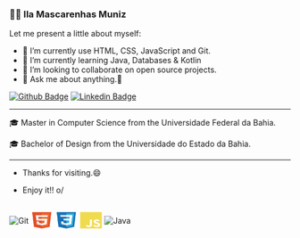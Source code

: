 ### 👩‍💻 Ila Mascarenhas Muniz

<!--
**ilamuniz/ilamuniz** is a ✨ _special_ ✨ repository because its `README.md` (this file) appears on your GitHub profile.
-->

Let me present a little about myself:

- 🔭 I’m currently use HTML, CSS, JavaScript and Git.
- 🌱 I’m currently learning Java, Databases & Kotlin
- 👯 I’m looking to collaborate on open source projects.
- 💬 Ask me about anything.👧

[![Github Badge](https://img.shields.io/badge/-Github-000?style=flat-square&logo=Github&logoColor=white&link=link_do_seu_perfil_no_github)](https://github.com/ilamuniz)
[![Linkedin Badge](https://img.shields.io/badge/-LinkedIn-blue?style=flat-square&logo=Linkedin&logoColor=white&link=link_do_seu_perfil_no_linkedin)](https://www.linkedin.com/in/ila-mascarenhas-muniz-58834966/)

___

🎓  Master in Computer Science from the Universidade Federal da Bahia.

🎓  Bachelor of Design from the Universidade do Estado da Bahia.

___

  - Thanks for visiting.😄 
 
  - Enjoy it!! o/

<div style="display: inline_block"><br>
		<img align="center" alt="Git" height="30" width="40" src="https://raw.githubusercontent.com/jmnote/z-icons/master/svg/git.svg">
  	<img align="center" alt="HTML" height="30" width="40" src="https://raw.githubusercontent.com/devicons/devicon/master/icons/html5/html5-original.svg" />
		<img align="center" alt="CSS" height="30" width="40" src="https://raw.githubusercontent.com/devicons/devicon/master/icons/css3/css3-original.svg" />
		<img align="center" alt="JavaScript" height="30" width="40" src="https://raw.githubusercontent.com/devicons/devicon/master/icons/javascript/javascript-plain.svg">
		<img align="center" alt="Java" height="30" width="40" src="https://raw.githubusercontent.com/jmnote/z-icons/master/svg/java.svg">
	</div>
  
